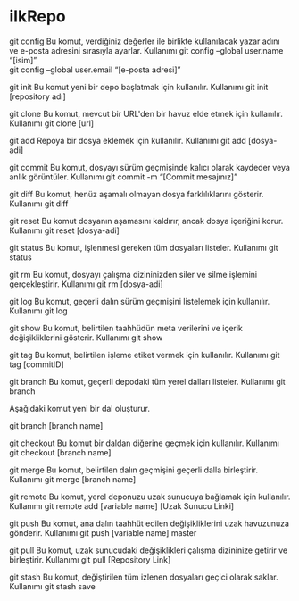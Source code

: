 # ilkRepo
git config
Bu komut, verdiğiniz değerler ile birlikte kullanılacak yazar adını ve e-posta adresini sırasıyla ayarlar.
Kullanımı
git config –global user.name “[isim]”  
git config –global user.email “[e-posta adresi]” 

git init
Bu komut yeni bir depo başlatmak için kullanılır.
Kullanımı
git init [repository adı]

git clone
Bu komut, mevcut bir URL'den bir havuz elde etmek için kullanılır.
Kullanımı
git clone [url]

git add
Repoya bir dosya eklemek için kullanılır.
Kullanımı
git add [dosya-adi]

git commit
Bu komut, dosyayı sürüm geçmişinde kalıcı olarak kaydeder veya anlık görüntüler.
Kullanımı
git commit -m “[Commit mesajınız]”

git diff
Bu komut, henüz aşamalı olmayan dosya farklılıklarını gösterir.
Kullanımı
git diff

git reset
Bu komut dosyanın aşamasını kaldırır, ancak dosya içeriğini korur.
Kullanımı 
git reset [dosya-adi]

git status
Bu komut, işlenmesi gereken tüm dosyaları listeler.
Kullanımı 
git status

git rm
Bu komut, dosyayı çalışma dizininizden siler ve silme işlemini gerçekleştirir.
Kullanımı
git rm [dosya-adi]

git log
Bu komut, geçerli dalın sürüm geçmişini listelemek için kullanılır.
Kullanımı
git log

git show
Bu komut, belirtilen taahhüdün meta verilerini ve içerik değişikliklerini gösterir.
Kullanımı
git show

git tag
Bu komut, belirtilen işleme etiket vermek için kullanılır.
Kullanımı
git tag [commitID]

git branch
Bu komut, geçerli depodaki tüm yerel dalları listeler.
Kullanımı 
git branch

Aşağıdaki komut  yeni bir dal oluşturur.

git branch [branch name]

git checkout
Bu komut bir daldan diğerine geçmek için kullanılır.
Kullanımı
git checkout [branch name]

git merge
Bu komut, belirtilen dalın geçmişini geçerli dalla birleştirir.
Kullanımı
git merge [branch name]

git remote
Bu komut, yerel deponuzu uzak sunucuya bağlamak için kullanılır.
Kullanımı
git remote add [variable name] [Uzak Sunucu Linki]

git push
Bu komut, ana dalın taahhüt edilen değişikliklerini uzak havuzunuza gönderir.
Kullanımı
git push [variable name] master

git pull
Bu komut, uzak sunucudaki değişiklikleri çalışma dizininize getirir ve birleştirir.
Kullanımı
git pull [Repository Link]

git stash
Bu komut, değiştirilen tüm izlenen dosyaları geçici olarak saklar.
Kullanımı
git stash save
